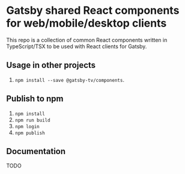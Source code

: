 # Gatsby shared React components for web/mobile/desktop clients
This repo is a collection of common React components written in TypeScript/TSX to be used with React clients for Gatsby.

## Usage in other projects
1. `npm install --save @gatsby-tv/components`.

## Publish to npm
1. `npm install`
2. `npm run build`
3. `npm login`
4. `npm publish`

## Documentation
TODO

